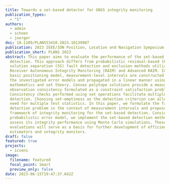 ```yaml
---
title: Towards a set-based detector for GNSS integrity monitoring
publication_types:
  - "1"
authors:
  - admin
  - schoen
  - joerger
doi: 10.1109/PLANS53410.2023.10139987
publication: 2023 IEEE/ION Position, Location and Navigation Symposium (PLANS)
publication_short: PLANS 2023
abstract: This paper aims to evaluate the performance of the set-based fault
  detection. This approach differs from probabilistic residual-based (RB) or
  solution separation (SS) fault detection and exclusion methods utilized in the
  Receiver Autonomous Integrity Monitoring (RAIM) and Advanced RAIM. In the
  basic positioning model, measurement-level intervals are constructed based on
  the investigated error models and propagated in a linear manner using interval
  mathematics and set theory. Convex polytope solutions provide a measure of
  observation consistency formulated as a constraint satisfaction problem.
  Consistency checks performed using set operations facilitate multiple-fault
  detection. Choosing set-emptiness as the detection criterion can alleviate the
  need for multiple test statistics. In this paper, we formulate the fault
  detection problem in the context of measurement intervals and propose a
  framework of integrity monitoring for the set-based detection. Considering a
  probabilistic error model, we implement the set-based detection methods and
  assess its integrity performance using Monte Carlo simulations. These
  evaluations will serve as a basis for further development of efficient
  estimators and integrity monitors.
draft: false
featured: true
projects:
  - icsens
image:
  filename: featured
  focal_point: Smart
  preview_only: false
date: 2023-06-15T19:47:37.642Z
---
```

